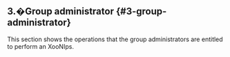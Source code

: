## 3.�Group administrator {#3-group-administrator}

This section shows the operations that the group administrators are entitled to perform an XooNIps.